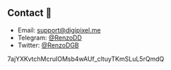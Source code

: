 ## Contact 📘

- Email: [support@digipixel.me](mailto:support@digipixel.me)
- Telegram: [@RenzoDD](https://t.me/RenzoDD)
- Twitter: [@RenzoDGB](https://twitter.com/RenzoDGB)

7ajYXKvtchMcruIOMsb4wAUf_cltuyTKmSLuL5rQmdQ

